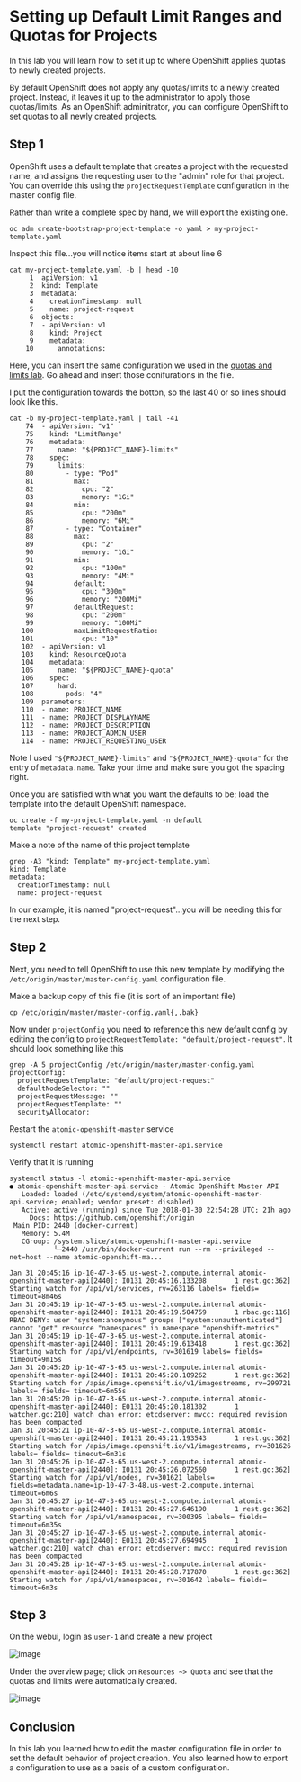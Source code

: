 # Setting up Default Limit Ranges and Quotas for Projects

In this lab you will learn how to set it up to where OpenShift applies quotas to newly created projects.

By default OpenShift does not apply any quotas/limits to a newly created project. Instead, it leaves it up to the administrator to apply those quotas/limits. As an OpenShift adminitrator, you can configure OpenShift to set quotas to all newly created projects.

## Step 1

OpenShift uses a default template that creates a project with the requested name, and assigns the requesting user to the "admin" role for that project. You can override this using the `projectRequestTemplate` configuration in the master config file.

Rather than write a complete spec by hand, we will export the existing one.

```
oc adm create-bootstrap-project-template -o yaml > my-project-template.yaml
```

Inspect this file...you will notice items start at about line 6

```
cat my-project-template.yaml -b | head -10
     1	apiVersion: v1
     2	kind: Template
     3	metadata:
     4	  creationTimestamp: null
     5	  name: project-request
     6	objects:
     7	- apiVersion: v1
     8	  kind: Project
     9	  metadata:
    10	    annotations:
```

Here, you can insert the same configuration we used in the [quotas and limits lab](assigning_limit_ranges_and_quotas.md). Go ahead and insert those conifurations in the file.

I put the configuration towards the botton, so the last 40 or so lines should look like this.

```
cat -b my-project-template.yaml | tail -41
    74	- apiVersion: "v1"
    75	  kind: "LimitRange"
    76	  metadata:
    77	    name: "${PROJECT_NAME}-limits"
    78	  spec:
    79	    limits:
    80	      - type: "Pod"
    81	        max:
    82	          cpu: "2"
    83	          memory: "1Gi"
    84	        min:
    85	          cpu: "200m"
    86	          memory: "6Mi"
    87	      - type: "Container"
    88	        max:
    89	          cpu: "2"
    90	          memory: "1Gi"
    91	        min:
    92	          cpu: "100m"
    93	          memory: "4Mi"
    94	        default:
    95	          cpu: "300m"
    96	          memory: "200Mi"
    97	        defaultRequest:
    98	          cpu: "200m"
    99	          memory: "100Mi"
   100	        maxLimitRequestRatio:
   101	          cpu: "10"
   102	- apiVersion: v1
   103	  kind: ResourceQuota
   104	  metadata:
   105	    name: "${PROJECT_NAME}-quota"
   106	  spec:
   107	    hard:
   108	      pods: "4"
   109	parameters:
   110	- name: PROJECT_NAME
   111	- name: PROJECT_DISPLAYNAME
   112	- name: PROJECT_DESCRIPTION
   113	- name: PROJECT_ADMIN_USER
   114	- name: PROJECT_REQUESTING_USER
```

Note I used `"${PROJECT_NAME}-limits"` and `"${PROJECT_NAME}-quota"` for the entry of `metadata.name`. Take your time and make sure you got the spacing right.


Once you are satisfied with what you want the defaults to be; load the template into the default OpenShift namespace.

```
oc create -f my-project-template.yaml -n default
template "project-request" created
```

Make a note of the name of this project template

```
grep -A3 "kind: Template" my-project-template.yaml 
kind: Template
metadata:
  creationTimestamp: null
  name: project-request
```

In our example, it is named "project-request"...you will be needing this for the next step.

## Step 2

Next, you need to tell OpenShift to use this new template by modifying the `/etc/origin/master/master-config.yaml` configuration file.

Make a backup copy of this file (it is sort of an important file)

```
cp /etc/origin/master/master-config.yaml{,.bak}
```

Now under `projectConfig` you need to reference this new default config by editing the config to `projectRequestTemplate: "default/project-request"`. It should look something like this

```
grep -A 5 projectConfig /etc/origin/master/master-config.yaml
projectConfig:
  projectRequestTemplate: "default/project-request"
  defaultNodeSelector: ""
  projectRequestMessage: ""
  projectRequestTemplate: ""
  securityAllocator:
```

Restart the `atomic-openshift-master` service

```
systemctl restart atomic-openshift-master-api.service 
```

Verify that it is running

```
systemctl status -l atomic-openshift-master-api.service 
● atomic-openshift-master-api.service - Atomic OpenShift Master API
   Loaded: loaded (/etc/systemd/system/atomic-openshift-master-api.service; enabled; vendor preset: disabled)
   Active: active (running) since Tue 2018-01-30 22:54:28 UTC; 21h ago
     Docs: https://github.com/openshift/origin
 Main PID: 2440 (docker-current)
   Memory: 5.4M
   CGroup: /system.slice/atomic-openshift-master-api.service
           └─2440 /usr/bin/docker-current run --rm --privileged --net=host --name atomic-openshift-ma...

Jan 31 20:45:16 ip-10-47-3-65.us-west-2.compute.internal atomic-openshift-master-api[2440]: I0131 20:45:16.133208       1 rest.go:362] Starting watch for /api/v1/services, rv=263116 labels= fields= timeout=8m46s
Jan 31 20:45:19 ip-10-47-3-65.us-west-2.compute.internal atomic-openshift-master-api[2440]: I0131 20:45:19.504759       1 rbac.go:116] RBAC DENY: user "system:anonymous" groups ["system:unauthenticated"] cannot "get" resource "namespaces" in namespace "openshift-metrics"
Jan 31 20:45:19 ip-10-47-3-65.us-west-2.compute.internal atomic-openshift-master-api[2440]: I0131 20:45:19.613418       1 rest.go:362] Starting watch for /api/v1/endpoints, rv=301619 labels= fields= timeout=9m15s
Jan 31 20:45:20 ip-10-47-3-65.us-west-2.compute.internal atomic-openshift-master-api[2440]: I0131 20:45:20.109262       1 rest.go:362] Starting watch for /apis/image.openshift.io/v1/imagestreams, rv=299721 labels= fields= timeout=6m55s
Jan 31 20:45:20 ip-10-47-3-65.us-west-2.compute.internal atomic-openshift-master-api[2440]: E0131 20:45:20.181302       1 watcher.go:210] watch chan error: etcdserver: mvcc: required revision has been compacted
Jan 31 20:45:21 ip-10-47-3-65.us-west-2.compute.internal atomic-openshift-master-api[2440]: I0131 20:45:21.193543       1 rest.go:362] Starting watch for /apis/image.openshift.io/v1/imagestreams, rv=301626 labels= fields= timeout=6m31s
Jan 31 20:45:26 ip-10-47-3-65.us-west-2.compute.internal atomic-openshift-master-api[2440]: I0131 20:45:26.072560       1 rest.go:362] Starting watch for /api/v1/nodes, rv=301621 labels= fields=metadata.name=ip-10-47-3-48.us-west-2.compute.internal timeout=6m6s
Jan 31 20:45:27 ip-10-47-3-65.us-west-2.compute.internal atomic-openshift-master-api[2440]: I0131 20:45:27.646190       1 rest.go:362] Starting watch for /api/v1/namespaces, rv=300395 labels= fields= timeout=6m35s
Jan 31 20:45:27 ip-10-47-3-65.us-west-2.compute.internal atomic-openshift-master-api[2440]: E0131 20:45:27.694945       1 watcher.go:210] watch chan error: etcdserver: mvcc: required revision has been compacted
Jan 31 20:45:28 ip-10-47-3-65.us-west-2.compute.internal atomic-openshift-master-api[2440]: I0131 20:45:28.717870       1 rest.go:362] Starting watch for /api/v1/namespaces, rv=301642 labels= fields= timeout=6m3s
```

## Step 3

On the webui, login as `user-1` and create a new project

![image](images/new-project-template.png)

Under the overview page; click on `Resources ~> Quota` and see that the quotas and limits were automatically created.

![image](images/project-template-completed.png)

## Conclusion

In this lab you learned how to edit the master configuration file in order to set the default behavior of project creation. You also learned how to export a configuration to use as a basis of a custom configuration.
